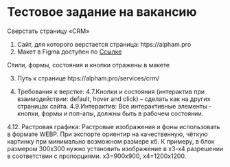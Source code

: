 # Тестовое задание на вакансию
Сверстать страницу «CRM»
1. Сайт, для которого верстается страница: htps://alpham.pro
2. Макет в Figma доступен по <a href="https://www.figma.com/design/v2n7kx6SfiXMWWI3nyQmHg/%D0%A2%D0%B5%D1%81%D1%82%D0%BE%D0%B2%D0%BE%D0%B5-%D0%B7%D0%B0%D0%B4%D0%B0%D0%BD%D0%B8%D0%B5_Alpham.pro_%D0%92%D0%B5%D1%80%D1%81%D1%82%D0%B0%D0%BB%D1%8C%D1%89%D0%B8%D0%BA-%2F-Frontend-%D1%80%D0%B0%D0%B7%D1%80%D0%B0%D0%B1%D0%BE%D1%82%D1%87%D0%B8%D0%BA?node-id=0-1"> Ссылке </a>

Стили, формы, состояния и кнопки отражены в макете


3. Путь к странице htps://alpham.pro/services/crm/


4. Требования к верстке:
4.7.Кнопки и состояния (интерактив при взаимодействии: default, hover and click)
– сделать как на других страницах сайта.
4.9.Интерактив:
Все интерактивные элементы - кнопки, формы и поп-апы, должны быть в 
рабочем состоянии. 

4.12. Растровая графика:
Растровые изображения и фоны использовать в формате WEBP. При экспорте 
ориентир на качественную, чёткую картинку при минимально возможном 
размере кб. К примеру, в блок размером 300х300 нужно установить 
изображение в х3-х4 разрешении в соответствии с пропорциями. х3=900х900, 
х4=1200х1200.



